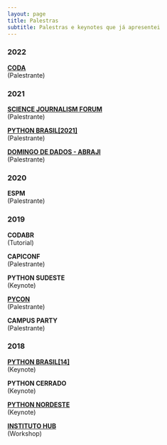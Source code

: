 ```yaml
---
layout: page
title: Palestras
subtitle: Palestras e keynotes que já apresentei
---
```


### 2022
<a href="https://escoladedados.org/coda/coda2022/acessando-os-dados-da-cidade-maravilhosa-com-sql/">**CODA**</a>  
(Palestrante)

### 2021
<a href="https://sciencejf.com/slots/availability-and-confidence-in-data-during-a-pandemic/">**SCIENCE JOURNALISM FORUM**</a>  
(Palestrante)

<a href="https://www.youtube.com/watch?v=NTcTfOcaD44">**PYTHON BRASIL[2021]**</a>  
(Palestrante)

<a href="https://eventos.congresse.me/ddadosabraji/edicoes/267-ddadosabraji---1-edicao">**DOMINGO DE DADOS - ABRAJI**</a>  
(Palestrante)

### 2020
**ESPM**  
(Palestrante)

### 2019
**CODABR**  
(Tutorial)  

**CAPICONF**  
(Palestrante)

**PYTHON SUDESTE**  
(Keynote)  
 
<a href="https://pyvideo.org/speaker/judite-macedo-cypreste.html">**PYCON**</a>  
(Palestrante) 

**CAMPUS PARTY**  
(Palestrante)  

### 2018
<a href="https://www.youtube.com/watch?v=O2IGkwiZluw">**PYTHON BRASIL[14]**</a>  
(Keynote)  

**PYTHON CERRADO**  
(Keynote)  
 
<a href="https://2018.pythonnordeste.org/">**PYTHON NORDESTE**</a>  
(Keynote)

<a href="https://pt-br.facebook.com/events/2362102900683584/permalink/2365075043719703/">**INSTITUTO HUB**</a>  
(Workshop)  